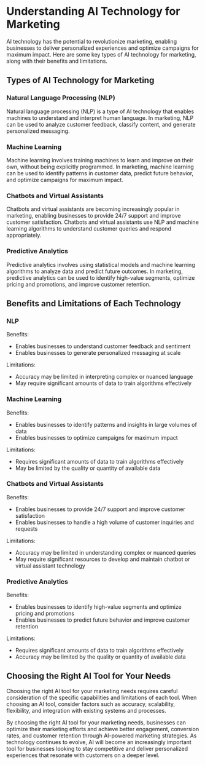 Understanding AI Technology for Marketing
=========================================

AI technology has the potential to revolutionize marketing, enabling businesses to deliver personalized experiences and optimize campaigns for maximum impact. Here are some key types of AI technology for marketing, along with their benefits and limitations.

Types of AI Technology for Marketing
------------------------------------

### Natural Language Processing (NLP)

Natural language processing (NLP) is a type of AI technology that enables machines to understand and interpret human language. In marketing, NLP can be used to analyze customer feedback, classify content, and generate personalized messaging.

### Machine Learning

Machine learning involves training machines to learn and improve on their own, without being explicitly programmed. In marketing, machine learning can be used to identify patterns in customer data, predict future behavior, and optimize campaigns for maximum impact.

### Chatbots and Virtual Assistants

Chatbots and virtual assistants are becoming increasingly popular in marketing, enabling businesses to provide 24/7 support and improve customer satisfaction. Chatbots and virtual assistants use NLP and machine learning algorithms to understand customer queries and respond appropriately.

### Predictive Analytics

Predictive analytics involves using statistical models and machine learning algorithms to analyze data and predict future outcomes. In marketing, predictive analytics can be used to identify high-value segments, optimize pricing and promotions, and improve customer retention.

Benefits and Limitations of Each Technology
-------------------------------------------

### NLP

Benefits:

* Enables businesses to understand customer feedback and sentiment
* Enables businesses to generate personalized messaging at scale

Limitations:

* Accuracy may be limited in interpreting complex or nuanced language
* May require significant amounts of data to train algorithms effectively

### Machine Learning

Benefits:

* Enables businesses to identify patterns and insights in large volumes of data
* Enables businesses to optimize campaigns for maximum impact

Limitations:

* Requires significant amounts of data to train algorithms effectively
* May be limited by the quality or quantity of available data

### Chatbots and Virtual Assistants

Benefits:

* Enables businesses to provide 24/7 support and improve customer satisfaction
* Enables businesses to handle a high volume of customer inquiries and requests

Limitations:

* Accuracy may be limited in understanding complex or nuanced queries
* May require significant resources to develop and maintain chatbot or virtual assistant technology

### Predictive Analytics

Benefits:

* Enables businesses to identify high-value segments and optimize pricing and promotions
* Enables businesses to predict future behavior and improve customer retention

Limitations:

* Requires significant amounts of data to train algorithms effectively
* Accuracy may be limited by the quality or quantity of available data

Choosing the Right AI Tool for Your Needs
-----------------------------------------

Choosing the right AI tool for your marketing needs requires careful consideration of the specific capabilities and limitations of each tool. When choosing an AI tool, consider factors such as accuracy, scalability, flexibility, and integration with existing systems and processes.

By choosing the right AI tool for your marketing needs, businesses can optimize their marketing efforts and achieve better engagement, conversion rates, and customer retention through AI-powered marketing strategies. As technology continues to evolve, AI will become an increasingly important tool for businesses looking to stay competitive and deliver personalized experiences that resonate with customers on a deeper level.
